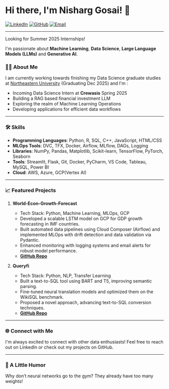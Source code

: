 # Hi there, I'm Nisharg Gosai! 👋

[![LinkedIn](https://img.shields.io/badge/LinkedIn-0077B5?style=for-the-badge&logo=linkedin&logoColor=white)](https://www.linkedin.com/in/nisharggosai/)
[![GitHub](https://img.shields.io/badge/GitHub-181717?style=for-the-badge&logo=github&logoColor=white)](https://github.com/gosainisharg)
[![Email](https://img.shields.io/badge/Email-D14836?style=for-the-badge&logo=gmail&logoColor=white)](mailto:nisharggosai@gmail.com)

---

Looking for Summer 2025 Internships!

I'm passionate about **Machine Learning**, **Data Science**, **Large Language Models (LLMs)** and **Generative AI**.

### 👨‍💻 About Me

I am currently working towards finishing my Data Science graduate studies at [Northeastern University](https://www.khoury.northeastern.edu/) (Graduating Dec 2025) and I'm :
- Incoming Data Science Intern at **Crewasis** Spring 2025
- Building a RAG based financial investment LLM 
- Exploring the realm of Machine Learning Operations
- Developing applications for efficient data workflows

---

### 🛠 Skills

- **Programming Languages**: Python, R, SQL, C++, JavaScript, HTML/CSS
- **MLOps Tools**: DVC, TFX, Docker, Airflow, MLflow, DAGs, Logging
- **Libraries**: NumPy, Pandas, Matplotlib, Scikit-learn, TensorFlow, PyTorch, Seaborn
- **Tools**: Streamlit, Flask, Git, Docker, PyCharm, VS Code, Tableau, MySQL, Power BI
- **Cloud**: AWS, Azure, GCP(Vertex AI)

---

### 📈 Featured Projects

1. **World-Econ-Growth-Forecast**
   - Tech Stack: Python, Machine Learning, MLOps, GCP
   - Developed a scalable LSTM model on GCP for GDP growth forecasting in IMF countries.
   - Built automated data pipelines using Cloud Composer (Airflow) and implemented MLOps with drift detection and data validation via Pydantic.
   - Enhanced monitoring with logging systems and email alerts for robust model performance.
   - **[GitHub Repo](https://github.com/gosainisharg/World-Econ-Growth-Forecast)**

2. **Queryfi**
   - Tech Stack: Python, NLP, Transfer Learning
   - Built a text-to-SQL tool using BART and T5, improving semantic parsing.
   - Fine-tuned neural translation models and optimized them on the WikiSQL benchmark.
   - Proposed a novel approach, advancing text-to-SQL conversion techniques.
   - **[GitHub Repo](https://github.com/gosainisharg/Queryfi)**

---

### 🌐 Connect with Me

I'm always excited to connect with other data enthusiasts! Feel free to reach out on LinkedIn or check out my projects on GitHub.

---
### 🤖 A Little Humor

Why don’t neural networks go to the gym?
They already have too many weights!

